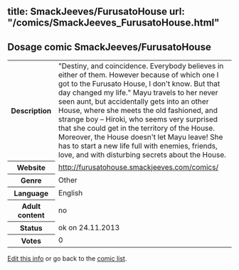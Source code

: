 title: SmackJeeves/FurusatoHouse
url: "/comics/SmackJeeves_FurusatoHouse.html"
---
Dosage comic SmackJeeves/FurusatoHouse
-----------------------------------------

<p id="msg"></p>
<script type="text/javascript">
if (window.location.search === '?edit_info_mail=sent_ok') {
  var elem = document.getElementById("msg");
  elem.innerHTML = 'Edited information sucessfully sent for review, which is usually done daily. Thanks!';
  elem.className = 'ok';
}
</script>
<table class="comicinfo">
<tr>
<th>Description</th><td>&quot;Destiny, and coincidence. Everybody believes in either of them. However because of which one I got to the Furusato House, I don't know. But that day changed my life.&quot; Mayu travels to her never seen aunt, but accidentally gets into an other House, where she meets the old fashioned, and strange boy – Hiroki, who seems very surprised that she could get in the territory of the House. Moreover, the House doesn't let Mayu leave! She has to start a new life full with enemies, friends, love, and with disturbing secrets about the House.</td>
</tr>
<tr>
<th>Website</th><td><a href="http://furusatohouse.smackjeeves.com/comics/">http://furusatohouse.smackjeeves.com/comics/</a></td>
</tr>
<tr>
<th>Genre</th><td>Other</td>
</tr>
<tr>
<th>Language</th><td>English</td>
</tr>
<tr>
<th>Adult content</th><td>no</td>
</tr>
<tr>
<th>Status</th><td>ok on 24.11.2013</td>
</tr>
<tr>
<th>Votes</th><td>0</td>
</tr>
</table>

[Edit this info](SmackJeeves_FurusatoHouse_edit.html) or go back to the [comic list](../comic-index.html).
